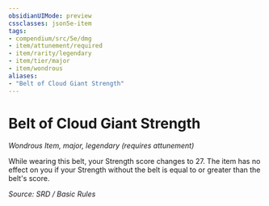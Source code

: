 ```yaml
---
obsidianUIMode: preview
cssclasses: json5e-item
tags:
- compendium/src/5e/dmg
- item/attunement/required
- item/rarity/legendary
- item/tier/major
- item/wondrous
aliases: 
- "Belt of Cloud Giant Strength"
---
```

# Belt of Cloud Giant Strength
*Wondrous Item, major, legendary (requires attunement)*  


While wearing this belt, your Strength score changes to 27. The item has no effect on you if your Strength without the belt is equal to or greater than the belt's score.

*Source: SRD / Basic Rules*